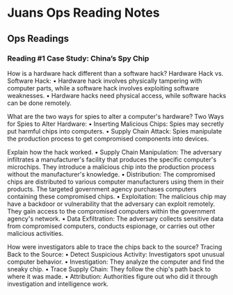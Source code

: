 # Juans Ops Reading Notes

## Ops Readings

### Reading #1 Case Study: China’s Spy Chip

How is a hardware hack different than a software hack?
Hardware Hack vs. Software Hack:
•	Hardware hack involves physically tampering with computer parts, while a software hack involves exploiting software weaknesses.
•	Hardware hacks need physical access, while software hacks can be done remotely.

What are the two ways for spies to alter a computer's hardware?
Two Ways for Spies to Alter Hardware:
•	Inserting Malicious Chips: Spies may secretly put harmful chips into computers.
•	Supply Chain Attack: Spies manipulate the production process to get compromised components into devices.

Explain how the hack worked.
•	Supply Chain Manipulation: The adversary infiltrates a manufacturer's facility that produces the specific computer's microchips. They introduce a malicious chip into the production process without the manufacturer's knowledge.
•	Distribution: The compromised chips are distributed to various computer manufacturers using them in their products. The targeted government agency purchases computers containing these compromised chips.
•	Exploitation: The malicious chip may have a backdoor or vulnerability that the adversary can exploit remotely. They gain access to the compromised computers within the government agency's network.
•	Data Exfiltration: The adversary collects sensitive data from compromised computers, conducts espionage, or carries out other malicious activities.

How were investigators able to trace the chips back to the source?
Tracing Back to the Source:
•	Detect Suspicious Activity: Investigators spot unusual computer behavior.
•	Investigation: They analyze the computer and find the sneaky chip.
•	Trace Supply Chain: They follow the chip's path back to where it was made.
•	Attribution: Authorities figure out who did it through investigation and intelligence work.






